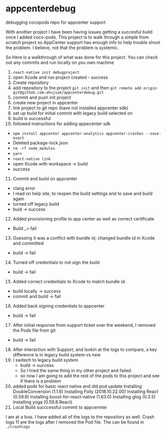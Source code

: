 # appcenterdebug
debugging cocopods repo for appcenter support

With another project I have been having issues getting a succesful build once I added coco-pods.
This project is to walk through a simple from scratch project so AppCenter support has enough info to help
trouble shoot the problem. I believe, not that the problem is systemic. 

So Here is a walkthrough of what was done for this project. 
You can check out any commits and run locally on you own machine
1. `react-native init debugproject`
2. open Xcode and run project created - success
3. Create repository
4. add repository to the project `git init` and then `git remote add origin git@github.com:ahujsak/appcenterdebug.git`
5. commit and push init project
6. create new project in appcenter
7. link project to git repo (have not installed appcenter sdk) 
8. set up build for initial commit with legacy build selected on
9. build is successful
10. followed instructions for adding appecenter sdk
  * `npm install appcenter appcenter-analytics appcenter-crashes --save-exact`
  * Deleted package-lock.json
  * `rm -rf node_modules`
  * `yarn`
  * `react-native link`
  * open Xcode with workspace -> build
  * success
11. Commit and build on appcenter
  * clang error
  * I read on help site, to reopen the build settings and to save and build again
  * turned off legacy build
  * buid -> success
12. Added provisioning profile to app center as well as correct certificate
  * Build _> fail 
13. Guessing it was a conflict with bundle id, changed bundle id in Xcode and committed 
  * build -> fail 
14. Turned off credentials to not sign the build
  * build -> fail
15. Added correct credentials to Xcode to match bundle id.
  * build locally -> success
  * commit and build -> fail 
16. Added back signing credentials to appcenter 
  * build -> fail
17. After initial response from support ticket over the weekend, I removed the Pods file from git
  * build -> fail
18. After interaction with Support, and lookin at the logs to compare, a key difference is in legacy build system vs new
19. I switech to legacy build system 
    * build -> success
    * So I tried the same thing in my other project and failed. 
    * so now I am going to add the rest of the pods to this project and see if there is a problem
20. added pods for basic react native and did pod update
    Installing DoubleConversion (1.1.6)
    Installing Folly (2018.10.22.00)
    Installing React (0.59.8)
    Installing boost-for-react-native (1.63.0)
    Installing glog (0.3.5)
    Installing yoga (0.59.8.React)
21. Local Build succcessful commit to appcennter
  
  
I am at a loss. I have added all of the logs to the repository as well. Crash logs 11 are the logs after I removed the Pod file. 
The can be found in `./crashlogs`

  
